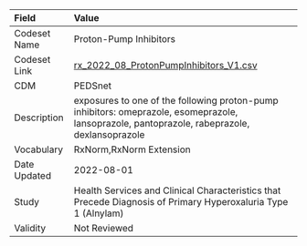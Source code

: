 |Field        |Value                                                                                                                                        |
|:------------|:--------------------------------------------------------------------------------------------------------------------------------------------|
|Codeset Name |Proton-Pump Inhibitors                                                                                                                       |
|Codeset Link |[rx_2022_08_ProtonPumpInhibitors_V1.csv](https://github.com/PEDSnet/Variable-Dictionary/blob/main/drugs/rx_2022_08_ProtonPumpInhibitors_V1.csv)|
|CDM          |PEDSnet                                                                                                                                      |
|Description  |exposures to one of the following proton-pump inhibitors: omeprazole, esomeprazole, lansoprazole, pantoprazole, rabeprazole, dexlansoprazole |
|Vocabulary   |RxNorm,RxNorm Extension                                                                                                                      |
|Date Updated |2022-08-01                                                                                                                                   |
|Study        |Health Services and Clinical Characteristics that Precede Diagnosis of Primary Hyperoxaluria Type 1 (Alnylam)                                |
|Validity     |Not Reviewed                                                                                                                                 |
